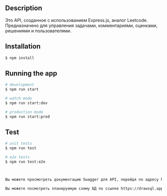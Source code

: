 ## Description
Это API, созданное с использованием Express.js, аналог Leetcode. Предназначено для управления задачами, комментариями, оценками, решениями и пользователями.

## Installation

```bash
$ npm install
```

## Running the app

```bash
# development
$ npm run start

# watch mode
$ npm run start:dev

# production mode
$ npm run start:prod
```

## Test

```bash
# unit tests
$ npm run test

# e2e tests
$ npm run test:e2e



Вы можете просмотреть документацию Swagger для API, перейдя по адресу http://localhost:3000/api

Вы можете посмотреть планируемую схему БД по ссылке https://drawsql.app/teams/888/diagrams/leetcode
